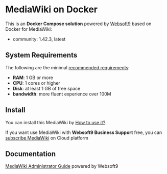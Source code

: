 # MediaWiki on Docker  

This is an **Docker Compose solution** powered by [Websoft9](https://www.websoft9.com) based on Docker for MediaWiki:


 - community:  1.42.3, latest


## System Requirements

The following are the minimal [recommended requirements](https://hub.docker.com/_/mediawiki):

* **RAM**: 1 GB or more
* **CPU**: 1 cores or higher
* **Disk**: at least 1 GB of free space
* **bandwidth**: more fluent experience over 100M  

## Install

You can install this MediaWiki by [How to use it?](https://github.com/Websoft9/docker-library#how-to-use-it).   

If you want use MediaWiki with **Websoft9 Business Support** free, you can [subscribe MediaWiki](https://www.websoft9.com/apps) on Cloud platform

## Documentation

[MediaWiki Administrator Guide](https://support.websoft9.com/docs/mediawiki) powered by Websoft9